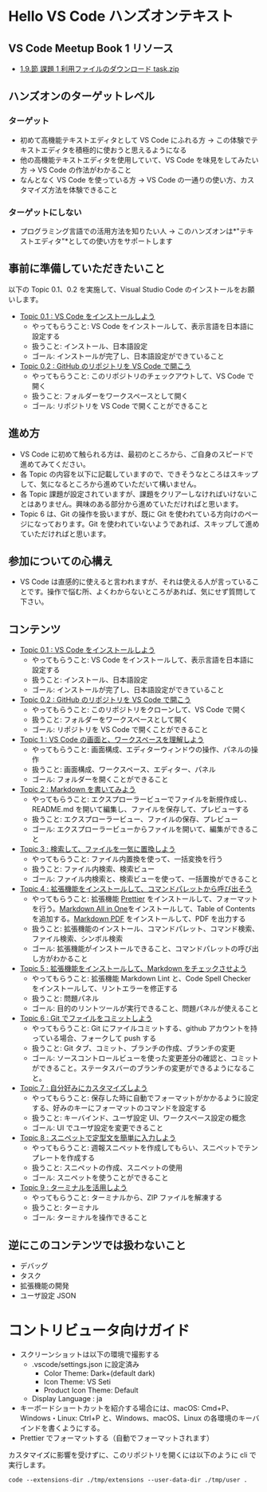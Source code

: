 # Hello VS Code ハンズオンテキスト

## VS Code Meetup Book 1 リソース

- [1.9.節 課題 1 利用ファイルのダウンロード task.zip](https://github.com/vscodejp/handson-hello-vscode/raw/master/topic9/task.zip)

## ハンズオンのターゲットレベル

### ターゲット

- 初めて高機能テキストエディタとして VS Code にふれる方 -> この体験でテキストエディタを積極的に使おうと思えるようになる
- 他の高機能テキストエディタを使用していて、VS Code を味見をしてみたい方 -> VS Code の作法がわかること
- なんとなく VS Code を使っている方 -> VS Code の一通りの使い方、カスタマイズ方法を体験できること

### ターゲットにしない

- プログラミング言語での活用方法を知りたい人 -> このハンズオンは*"テキストエディタ"*としての使い方をサポートします

## 事前に準備していただきたいこと

以下の Topic 0.1、0.2 を実施して、Visual Studio Code のインストールをお願いします。

- [Topic 0.1 : VS Code をインストールしよう](./topic0.1/README.md)
  - やってもらうこと: VS Code をインストールして、表示言語を日本語に設定する
  - 扱うこと: インストール、日本語設定
  - ゴール: インストールが完了し、日本語設定ができていること
- [Topic 0.2 : GitHub のリポジトリを VS Code で開こう](./topic0.2/README.md)
  - やってもらうこと: このリポジトリのチェックアウトして、VS Code で開く
  - 扱うこと: フォルダーをワークスペースとして開く
  - ゴール: リポジトリを VS Code で開くことができること

## 進め方

- VS Code に初めて触られる方は、最初のところから、ご自身のスピードで進めてみてください。
- 各 Topic の内容を以下に記載していますので、できそうなところはスキップして、気になるところから進めていただいて構いません。
- 各 Topic 課題が設定されていますが、課題をクリアーしなければいけないことはありません。興味のある部分から進めていただければと思います。
- Topic 6 は、Git の操作を扱いますが、既に Git を使われている方向けのページになっております。Git を使われていないようであれば、スキップして進めていただければと思います。

## 参加についての心構え

- VS Code は直感的に使えると言われますが、それは使える人が言っていることです。操作で悩む所、よくわからないところがあれば、気にせず質問して下さい。

## コンテンツ

- [Topic 0.1 : VS Code をインストールしよう](./topic0.1/README.md)
  - やってもらうこと: VS Code をインストールして、表示言語を日本語に設定する
  - 扱うこと: インストール、日本語設定
  - ゴール: インストールが完了し、日本語設定ができていること
- [Topic 0.2 : GitHub のリポジトリを VS Code で開こう](./topic0.2/README.md)
  - やってもらうこと: このリポジトリをクローンして、VS Code で開く
  - 扱うこと: フォルダーをワークスペースとして開く
  - ゴール: リポジトリを VS Code で開くことができること
- [Topic 1 : VS Code の画面と、ワークスペースを理解しよう](./topic1/README.md)
  - やってもらうこと: 画面構成、エディターウィンドウの操作、パネルの操作
  - 扱うこと: 画面構成、ワークスペース、エディター、パネル
  - ゴール: フォルダーを開くことができること
- [Topic 2 : Markdown を書いてみよう](./topic2/README.md)
  - やってもらうこと: エクスプローラービューでファイルを新規作成し、README.md を開いて編集し、ファイルを保存して、プレビューする
  - 扱うこと: エクスプローラービュー、ファイルの保存、プレビュー
  - ゴール: エクスプローラービューからファイルを開いて、編集ができること
- [Topic 3 : 検索して、ファイルを一気に置換しよう](./topic3/README.md)
  - やってもらうこと: ファイル内置換を使って、一括変換を行う
  - 扱うこと: ファイル内検索、検索ビュー
  - ゴール: ファイル内検索と、検索ビューを使って、一括置換ができること
- [Topic 4 : 拡張機能をインストールして、コマンドパレットから呼び出そう](./topic4/README.md)
  - やってもらうこと: 拡張機能 [Prettier](https://marketplace.visualstudio.com/items?itemName=esbenp.prettier-vscode) をインストールして、フォーマットを行う。[Markdown All in One](https://marketplace.visualstudio.com/items?itemName=yzhang.markdown-all-in-one)をインストールして、Table of Contents を追加する。[Markdown PDF](https://marketplace.visualstudio.com/items?itemName=yzane.markdown-pdf) をインストールして、PDF を出力する
  - 扱うこと: 拡張機能のインストール、コマンドパレット、コマンド検索、ファイル検索、シンボル検索
  - ゴール: 拡張機能がインストールできること、コマンドパレットの呼び出し方がわかること
- [Topic 5 : 拡張機能をインストールして、Markdown をチェックさせよう](./topic5/README.md)
  - やってもらうこと: 拡張機能 Markdown Lint と、Code Spell Checker をインストールして、リントエラーを修正する
  - 扱うこと: 問題パネル
  - ゴール: 目的のリントツールが実行できること、問題パネルが使えること
- [Topic 6 : Git でファイルをコミットしよう](./topic6/README.md)
  - やってもらうこと: Git にファイルコミットする、github アカウントを持っている場合、フォークして push する
  - 扱うこと: Git タブ、コミット、ブランチの作成、ブランチの変更
  - ゴール: ソースコントロールビューを使った変更差分の確認と、コミットができること。ステータスバーのブランチの変更ができるようになること。
- [Topic 7 : 自分好みにカスタマイズしよう](./topic7/README.md)
  - やってもらうこと: 保存した時に自動でフォーマットがかかるように設定する、好みのキーにフォーマットのコマンドを設定する
  - 扱うこと: キーバインド、ユーザ設定 UI、ワークスペース設定の概念
  - ゴール: UI でユーザ設定を変更できること
- [Topic 8 : スニペットで定型文を簡単に入力しよう](./topic8/README.md)
  - やってもらうこと: 週報スニペットを作成してもらい、スニペットでテンプレートを作成する
  - 扱うこと: スニペットの作成、スニペットの使用
  - ゴール: スニペットを使うことができること
- [Topic 9 : ターミナルを活用しよう](./topic9/README.md)
  - やってもらうこと: ターミナルから、ZIP ファイルを解凍する
  - 扱うこと: ターミナル
  - ゴール: ターミナルを操作できること

## 逆にこのコンテンツでは扱わないこと

- デバッグ
- タスク
- 拡張機能の開発
- ユーザ設定 JSON

# コントリビュータ向けガイド

- スクリーンショットは以下の環境で撮影する
  - .vscode/settings.json に設定済み
    - Color Theme: Dark+(default dark)
    - Icon Theme: VS Seti
    - Product Icon Theme: Default
  - Display Language : ja
- キーボードショートカットを紹介する場合には、macOS: Cmd+P、Windows・Linux: Ctrl+P と、Windows、macOS、Linux の各環境のキーバインドを書くようにする。
- Prettier でフォーマットする（自動でフォーマットされます）

カスタマイズに影響を受けずに、このリポジトリを開くには以下のように cli で実行します。

```
code --extensions-dir ./tmp/extensions --user-data-dir ./tmp/user .
```
